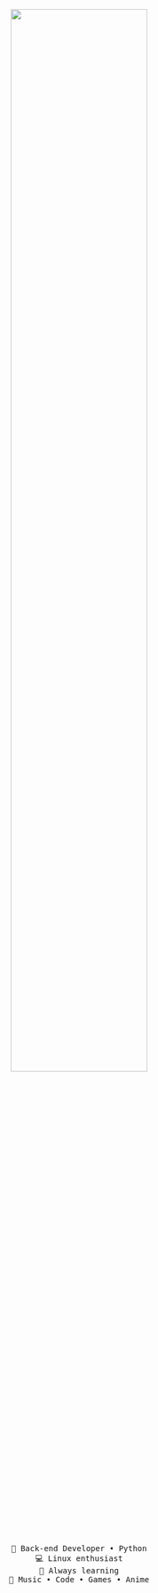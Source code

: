 <div align="center">
<img src="https://readme-typing-svg.demolab.com?font=Montserrat&pause=1000&color=9fd2a9&center=true&vCenter=true&width=435&lines=Hello!+I'm+0x14a" width="70%" />
<br><br>
<pre>
💼 Back-end Developer • Python
💻 Linux enthusiast
📖 Always learning
🎨 Music • Code • Games • Anime
</pre>
</div>
